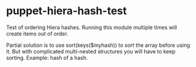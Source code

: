 puppet-hiera-hash-test
======================
Test of ordering Hiera hashes. Running this module multiple times will create items out of order.

Partial solution is to use sort(keys($myhash)) to sort the array before using it. But with complicated multi-nested structures you will have to keep sorting. Example: hash of a hash.
